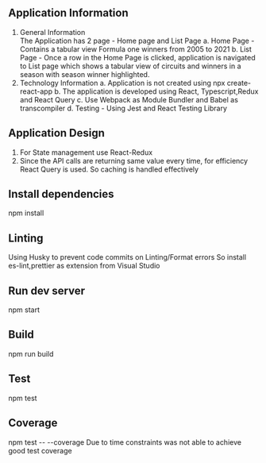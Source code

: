 ## Application Information
1. General Information  
    The Application has 2 page - Home page and List Page
        a.  Home Page   - Contains a tabular view Formula one winners from 2005 to 2021
        b.  List Page   - Once a row in the Home Page is clicked, application is navigated to List page which shows a tabular view of circuits and winners in a season with season winner highlighted.
2.  Technology Information
    a.  Application is not created using npx create-react-app
    b.  The application is developed using React, Typescript,Redux and React Query
    c.  Use Webpack as Module Bundler and Babel as transcompiler 
    d.  Testing - Using Jest and React Testing Library

##  Application Design
1.  For State management use React-Redux
2.  Since the API calls are returning same value every time, for efficiency React Query is used. So caching is handled effectively

## Install dependencies
npm install

## Linting
Using Husky to prevent code commits on Linting/Format errors 
So install es-lint,prettier as extension from Visual Studio

## Run dev server
npm start

## Build
npm run build

## Test
npm test

## Coverage
npm test -- --coverage
Due to time constraints was not able to achieve good test coverage
